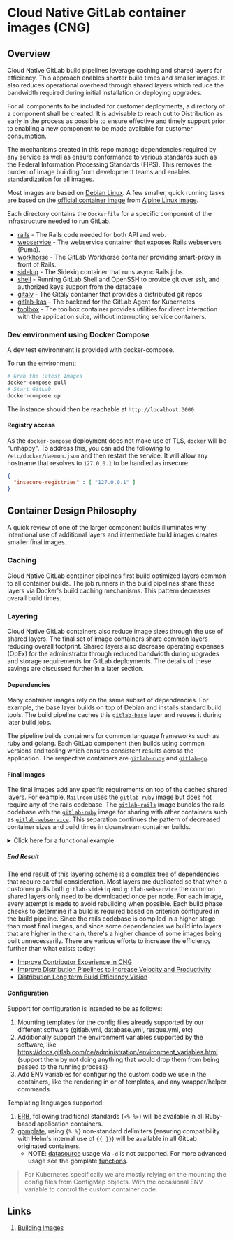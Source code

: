 # Cloud Native GitLab container images (CNG)

## Overview

Cloud Native GitLab build pipelines leverage caching and shared layers for efficiency. This approach
enables shorter build times and smaller images. It also reduces operational overhead through shared
layers which reduce the bandwidth required during initial installation or deploying upgrades.

For all components to be included for customer deployments, a directory of a
component shall be created.  It is advisable to reach out to Distribution as
early in the process as possible to ensure effective and timely support prior to
enabling a new component to be made available for customer consumption.

The mechanisms created in this repo manage dependencies required by any
service as well as ensure conformance to various standards such as the
Federal Information Processing Standards (FIPS). This removes the burden
of image building from development teams and enables standardization for all images.

Most images are based on [Debian Linux](https://debian.org). A few smaller, quick
running tasks are based on the [official container image](https://hub.docker.com/_/alpine/) from [Alpine Linux image](https://alpinelinux.org/).

Each directory contains the `Dockerfile` for a specific component of the
infrastructure needed to run GitLab.

* [rails](/gitlab-rails) - The Rails code needed for both API and web.
* [webservice](/gitlab-webservice) - The webservice container that exposes Rails webservers (Puma).
* [workhorse](/gitlab-workhorse) - The GitLab Workhorse container providing smart-proxy in front of Rails.
* [sidekiq](/gitlab-sidekiq) - The Sidekiq container that runs async Rails jobs.
* [shell](/gitlab-shell) - Running GitLab Shell and OpenSSH to provide git over ssh, and authorized keys support from the database
* [gitaly](/gitaly) - The Gitaly container that provides a distributed git repos
* [gitlab-kas](/gitlab-kas) - The backend for the GitLab Agent for Kubernetes
* [toolbox](/gitlab-toolbox) - The toolbox container provides utilities for direct interaction with the application suite, without interrupting service containers.

### Dev environment using Docker Compose

A dev test environment is provided with docker-compose.

To run the environment:

```bash
# Grab the latest Images
docker-compose pull
# Start GitLab
docker-compose up
```

The instance should then be reachable at `http://localhost:3000`

#### Registry access

As the `docker-compose` deployment does not make use of TLS, `docker` will
be "unhappy". To address this, you can add the following to
`/etc/docker/daemon.json` and then restart the service. It will allow
any hostname that resolves to `127.0.0.1` to be handled as insecure.

```json
{
  "insecure-registries" : [ "127.0.0.1" ]
}
```

## Container Design Philosophy

A quick review of one of the larger component builds illuminates why intentional use
of additional layers and intermediate build images creates smaller final images.

### Caching

Cloud Native GitLab container pipelines first build optimized layers common to all container builds. The
job runners in the build pipelines share these layers via Docker's build caching mechanisms. This
pattern decreases overall build times.

### Layering

Cloud Native GitLab containers also reduce image sizes through the use of shared layers. The final set
of image containers share common layers reducing overall footprint. Shared layers also decrease operating expenses (OpEx) for the administrator through reduced bandwidth during upgrades and storage requirements for GitLab deployments. The details of these savings are discussed further in a later section.

#### Dependencies

Many container images rely on the same subset of dependencies.  For example, the
base layer builds on top of Debian and installs standard build tools. The build
pipeline caches this  [`gitlab-base`] layer and reuses it during later build
jobs.

The pipeline builds containers for common language frameworks such as ruby
and golang. Each GitLab component then builds using common versions and tooling
which ensures consistent results across the application. The respective containers
are [`gitlab-ruby`] and [`gitlab-go`].

#### Final Images

The final images add any specific requirements on top of the cached shared layers.
For example, [`Mailroom`] uses the [`gitlab-ruby`] image but does not require any
of the rails codebase. The [`gitlab-rails`] image bundles the rails codebase with
the [`gitlab-ruby`] image for sharing with other containers such as [`gitlab-webservice`].
This separation continues the pattern of decreased container sizes and build times in
downstream container builds.

<details><summary>Click here for a functional example</summary>

By using `docker inspect`, we can gain a better view into how so many layers
comprise our images and with high amount of reuse, we can minimize how much
bandwidth is needed overall to download images.  

```diff
% diff --color -U 40 \
  <(docker inspect registry.gitlab.com/gitlab-org/build/cng/gitlab-webservice-ee:v15.4.0 | jq .[].RootFS.Layers[]) \
  <(docker inspect registry.gitlab.com/gitlab-org/build/cng/gitlab-sidekiq-ee:v15.4.0 | jq .[].RootFS.Layers[])
@@ -1,32 +1,32 @@
 "sha256:b45078e74ec97c5e600f6d5de8ce6254094fb3cb4dc5e1cc8335fb31664af66e"
 "sha256:fd643292238bc5d32420c4e03b3927bdabebf99de964031d59723e7d874eca40"
 "sha256:dd411100902b3fa371997a24ed092c9dc3d470c1e8898bf839ef56929ae3b961"
 "sha256:40df3d36d899fc90896bc63f5881f9714cf2409f00a377a592d7540af8987351"
 "sha256:627b4e8525669b36942b3e5c97461f945fc7b7e22251309d661235f926f09daf"
 "sha256:f3870b341eec6f2696ea86a1f17d564928d2e915aecbcf5026cea40a79fb58d9"
 "sha256:985fc94066d453bead85cf836b55be683fb123e233eba61f762eef56b7e8c021"
 "sha256:577247be027c7fa8e8b9db331066232660b76fdaac3c8611535ded694d68a51c"
 "sha256:bf05b68c8a2e992ea410df3bd656660ce4ad3726ec54c5bcfdaf11b337787fa9"
 "sha256:12ce81e0f2570f7fbcd742fcf6428eaa4e5644b831fbf94c879710c998421bf1"
 "sha256:f399dd0c7ac65715d97dfff7b2a708eb91e73a45e4bfc911572528e264bc2d6e"
 "sha256:6c006e5770ab50b677b1103cb6c053ae58e0dffd49ab47b8c0c6a61d86072410"
 "sha256:c787e47d78e38ba1cf710cf4895bb53b33cd3e0db38c0b5747347723e85b3b3c"
 "sha256:17b1392502ca7a57ebccf8c5b302ad18563ffb6a65fe861fb71d74f65266b930"
 "sha256:3cdc2bdf92e945f266db986bdebdea23acd355abe91d0725fbc93d50dbd581ef"
 "sha256:39d483041b76c66c2722b7beacfb30a195b66ec1559b885c43661543ea7c8dc2"
 "sha256:43231816729198ec05577ab9a1bf235227e279a9b181142dfe1129fcaf31a6c4"
 "sha256:a413935fbc91e5df215b24cc5e1e23c5aa1d4cfa6162eb5da02ba33e3da6aabf"
 "sha256:f51a98ce19ec45d5db4a8136acc676a259e0bcefc705e3cd9156806a8b1cbf7f"
 "sha256:af643e37a5c997ab994ab4e0d104d02bd787ea72e1fe0415486a53f816c83905"
 "sha256:50bb97783119f4e95b321ec3a98555d4e45f0d9456d3846e5dfccf4b971b752b"
 "sha256:dddc3d64b78dd4a69bcf1936858a6a756d5a72c6ac907ba3b8d3b69263de00cb"
 "sha256:861f978252b899bcbfeecc314e2c6945451b3e6f24471153aba86f4c8f40be61"
 "sha256:f033f58ab76d06ca0f1b6584fe9aa98a6b62701b00f26d488fbc233194782158"
 "sha256:76bdbd30178ae9d82a1b9c61b135a1cca2f13681b607290bd6014a8bfed5b8d4"
-"sha256:9ddae558702ea3c415481edc02ac2b0f87fc0884a60b12a0ae842e42b2de2d8e"
-"sha256:f5d7eae67c981e48028aa8f4da8ca8610efa703c9514f7924e329d6187696b30"
-"sha256:a6186b0a60ba43a6ae8f0b68822f70c585df3604e457c23536c348b391957328"
-"sha256:07bba2c84b6ff89631ef835bd19b84f9457dd5de676596c71d3371d740f807d4"
-"sha256:2560f9ccbcfe1c46076e1aa961a78bea74e7985628d241b6007c9b26b9ce40c4"
-"sha256:61d0670e99720714b86a2f84d024bed6e5e8a4103ba2ceff2484cc64b26db1f5"
-"sha256:5d2b2ed789a68f3f162f0c12f77770544a9afa656a14384ba5c6861d8732436f"
+"sha256:4e33539734ec9496bffec045848e86b784b5d94d8e1b348c6ced5ad0408a8a71"
+"sha256:fef185332358f4b2cbadf6760e42948de2cf2a84b46e115aa1343a181e356d83"
+"sha256:5cd75fe83d31adab55498e0a2bcc60e180a86f0571c95d4b1be2a2dd66e4ff82"
+"sha256:78af44038bfb7606a47a9471e54095a2b256ada50c8745f657042a6cfc8e85bb"
+"sha256:958b28453b33a0100970e1a95edeed0cfdffff7dea3722e513c0868886801c37"
+"sha256:a70ad27ca0507dd5e965e0d026d916ed7afb751a3d5b7cbddc1980e0a73ec71b"
+"sha256:885c865ed6e69e06be1d856232b5f09a998b9575e0d33b9283327d922d6a82d8"
```

Out of the 32 layers each of these images consists of, the first 25 are reused.
This is 25 individual layers that only need to be downloaded once for the same
version of GitLab that may be pulled down.  So what does this savings look like?

```
% docker manifest inspect \
  registry.gitlab.com/gitlab-org/build/cng/gitlab-sidekiq-ee:v15.4.0 | jq '[.layers[0:25] | .[] | .size] | add'
617574719
```

So we've effectively combined roughly 600MB of data into the first 25 layers
that is reused in a few images.  So how much data is not reused between the
webservice and sidekiq containers?

```
% docker manifest inspect \
  registry.gitlab.com/gitlab-org/build/cng/gitlab-sidekiq-ee:v15.4.0 | jq '[.layers[25:32] | .[] | .size] | add'
53834608
% docker manifest inspect \
  registry.gitlab.com/gitlab-org/build/cng/gitlab-webservice-ee:v15.4.0 | jq '[.layers[25:32] | .[] | .size] | add'
37880086
```

This translates into roughly 54MB in sidekiq, and 40MB for our webservice
containers.  The end result of this heavy use of layering results in a single 600MB
download + a few tens of MB for our additional images.

</details>

##### End Result

The end result of this layering scheme is a complex tree of dependencies that require careful
consideration.  Most layers are duplicated so that when a customer
pulls both `gitlab-sidekiq` and `gitlab-webservice` the common shared layers
only need to be downloaded once per node.  For each
image, every attempt is made to avoid rebuilding when possible.  Each build phase
checks to determine if a build is required based on criterion configured in the
build pipeline.  Since the rails codebase is compiled in a higher stage than
most final images, and since some dependencies we build into layers that are
higher in the chain, there's a higher chance of some images being built
unnecessarily.  There are various efforts to increase the efficiency further
than what exists today:

* [Improve Contributor Experience in
  CNG](https://gitlab.com/groups/gitlab-org/-/epics/6692)
* [Improve Distribution Pipelines to increase Velocity and
  Productivity](https://gitlab.com/groups/gitlab-org/-/epics/5746)
* [Distribution Long term Build Efficiency
  Vision](https://gitlab.com/groups/gitlab-org/-/epics/6679)

#### Configuration

Support for configuration is intended to be as follows:

1. Mounting templates for the config files already supported by our different software (gitlab.yml, database.yml, resque.yml, etc)
2. Additionally support the environment variables supported by the software, like https://docs.gitlab.com/ce/administration/environment_variables.html (support them by not doing anything that would drop them from being passed to the running process)
3. Add ENV variables for configuring the custom code we use in the containers, like the rendering in or of templates, and any wrapper/helper commands

Templating languages supported:

1. [ERB](https://docs.ruby-lang.org/en/2.7.0/ERB.html), following traditional standards (`<% %>`) will be available in all Ruby-based application containers.
2. [gomplate](https://docs.gomplate.ca/), using `{% %}` non-standard delimiters (ensuring compatibility with Helm's internal use of `{{ }}`) will be available in all GitLab originated containers.
    - NOTE: [datasource](https://docs.gomplate.ca/datasources/) usage via `-d` is not supported. For more advanced usage see the gomplate [functions](https://docs.gomplate.ca/syntax/#functions).

> For Kubernetes specifically we are mostly relying on the mounting the config
files from ConfigMap objects. With the occasional ENV variable to control the
custom container code.

## Links

1. [Building Images](docs/build.md)

[`gitlab-base`]: https://gitlab.com/gitlab-org/build/CNG/-/blob/master/gitlab-base/Dockerfile
[`gitlab-rails`]: https://gitlab.com/gitlab-org/build/CNG/-/blob/master/gitlab-rails/Dockerfile
[`gitlab-go`]: https://gitlab.com/gitlab-org/build/CNG/-/tree/master/gitlab-go/Dockerfile
[`gitlab-ruby`]: https://gitlab.com/gitlab-org/build/CNG/-/blob/master/gitlab-ruby/Dockerfile
[`Mailroom`]: https://gitlab.com/gitlab-org/build/CNG/-/blob/master/gitlab-mailroom/Dockerfile
[`gitlab-webservice`]: https://gitlab.com/gitlab-org/build/CNG/-/blob/master/gitlab-webservice/Dockerfile
